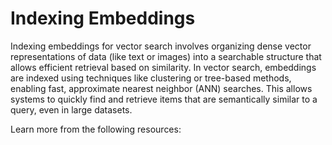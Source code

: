 # Indexing Embeddings

Indexing embeddings for vector search involves organizing dense vector representations of data (like text or images) into a searchable structure that allows efficient retrieval based on similarity. In vector search, embeddings are indexed using techniques like clustering or tree-based methods, enabling fast, approximate nearest neighbor (ANN) searches. This allows systems to quickly find and retrieve items that are semantically similar to a query, even in large datasets.

Learn more from the following resources:

